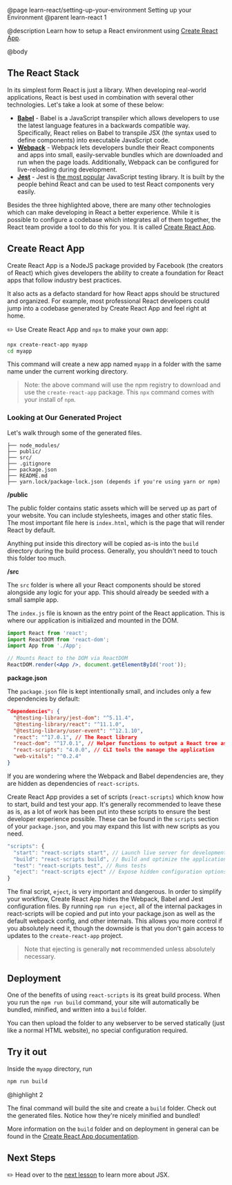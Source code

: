 @page learn-react/setting-up-your-environment Setting up your Environment
@parent learn-react 1

@description Learn how to setup a React environment using [Create React App](https://create-react-app.dev/).

@body

## The React Stack

In its simplest form React is just a library. When developing real-world applications, React is best used in combination with several other technologies. Let's take a look at some of these below:

- **[Babel](https://babeljs.io/)** - Babel is a JavaScript transpiler which allows developers to use the latest language features in a backwards compatible way. Specifically, React relies on Babel to transpile JSX (the syntax used to define components) into executable JavaScript code.
- **[Webpack](https://webpack.js.org/)** - Webpack lets developers bundle their React components and apps into small, easily-servable bundles which are downloaded and run when the page loads. Additionally, Webpack can be configured for live-reloading during development.
- **[Jest](https://jestjs.io/)** - Jest is [the most popular](https://www.npmtrends.com/ava-vs-jasmine-vs-jest-vs-mocha-vs-qunit) JavaScript testing library. It is built by the people behind React and can be used to test React components very easily.

Besides the three highlighted above, there are many other technologies which can make developing in React a better experience. While it is possible to configure a codebase which integrates all of them together, the React team provide a tool to do this for you. It is called [Create React App](https://github.com/facebook/create-react-app).

## Create React App

Create React App is a NodeJS package provided by Facebook (the creators of React) which gives developers the ability to create a foundation for React apps that follow industry best practices.

It also acts as a defacto standard for how React apps should be structured and organized. For example, most professional React developers could jump into a codebase generated by Create React App and feel right at home.

✏️ Use Create React App and `npx` to make your own app:

```bash
npx create-react-app myapp
cd myapp
```

This command will create a new app named `myapp` in a folder with the same name under the current working directory.

> Note: the above command will use the npm registry to download and use the `create-react-app` package. This `npx` command comes with your install of `npm`.

### Looking at Our Generated Project

Let's walk through some of the generated files.

```code
├── node_modules/
├── public/
├── src/
├── .gitignore
├── package.json
├── README.md
├── yarn.lock/package-lock.json (depends if you're using yarn or npm)
```

**/public**

The public folder contains static assets which will be served up as part of your website. You can include stylesheets, images and other static files. The most important file here is `index.html`, which is the page that will render React by default.

Anything put inside this directory will be copied as-is into the `build` directory during the build process. Generally, you shouldn't need to touch this folder too much.

**/src**

The `src` folder is where all your React components should be stored alongside any logic for your app. This should already be seeded with a small sample app.

The `index.js` file is known as the entry point of the React application. This is where our application is initialized and mounted in the DOM.

```jsx
import React from 'react';
import ReactDOM from 'react-dom';
import App from './App';

// Mounts React to the DOM via ReactDOM
ReactDOM.render(<App />, document.getElementById('root'));
```

**package.json**

The `package.json` file is kept intentionally small, and includes only a few dependencies by default:

```json
"dependencies": {
  "@testing-library/jest-dom": "^5.11.4",
  "@testing-library/react": "^11.1.0",
  "@testing-library/user-event": "^12.1.10",
  "react": "^17.0.1", // The React library
  "react-dom": "^17.0.1", // Helper functions to output a React tree as HTML
  "react-scripts": "4.0.0", // CLI tools the manage the application
  "web-vitals": "^0.2.4"
}
```

If you are wondering where the Webpack and Babel dependencies are, they are hidden as dependencies of `react-scripts`.

Create React App provides a set of scripts (`react-scripts`) which know how to start, build and test your app. It's generally recommended to leave these as is, as a lot of work has been put into these scripts to ensure the best developer experience possible. These can be found in the `scripts` section of your `package.json`, and you may expand this list with new scripts as you need.

```js
"scripts": {
  "start": "react-scripts start", // Launch live server for development
  "build": "react-scripts build", // Build and optimize the application for production
  "test": "react-scripts test", // Runs tests
  "eject": "react-scripts eject" // Expose hidden configuration options (Dangerous)
}
```

The final script, `eject`, is very important and dangerous. In order to simplify your workflow, Create React App hides the Webpack, Babel and Jest configuration files. By running `npm run eject`, all of the internal packages in react-scripts will be copied and put into your package.json as well as the default webpack config, and other internals. This allows you more control if you absolutely need it, though the downside is that you don't gain access to updates to the `create-react-app` project.

> Note that ejecting is generally **not** recommended unless absolutely necessary.

## Deployment

One of the benefits of using `react-scripts` is its great build process. When you run the `npm run build` command, your site will automatically be bundled, minified, and written into a `build` folder.

You can then upload the folder to any webserver to be served statically (just like a normal HTML website), no special configuration required.

## Try it out

Inside the `myapp` directory, run

```bash
npm run build
```

@highlight 2

The final command will build the site and create a `build` folder. Check out the generated files. Notice how they're nicely minified and bundled!

More information on the `build` folder and on deployment in general can be found in the [Create React App documentation](https://create-react-app.dev/docs/deployment/).

## Next Steps

✏️ Head over to the [next lesson](intro-to-jsx.html) to learn more about JSX.
